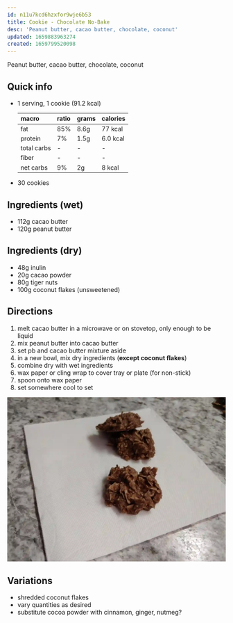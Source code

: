```yaml
---
id: n11u7kcd6hzxfor9wje6b53
title: Cookie - Chocolate No-Bake
desc: 'Peanut butter, cacao butter, chocolate, coconut'
updated: 1659883963274
created: 1659799520098
---
```


Peanut butter, cacao butter, chocolate, coconut

## Quick info
- 1 serving, 1 cookie (91.2 kcal)

    | macro | ratio | grams | calories |
    | ---  | --- | --- | --- |
    | fat | 85% | 8.6g | 77 kcal |
    | protein | 7% | 1.5g | 6.0 kcal |
    | total carbs | - | - | - |
    | fiber | - | - | - |
    | net carbs | 9% | 2g | 8 kcal |
- 30 cookies

## Ingredients (wet)
- 112g cacao butter
- 120g peanut butter

## Ingredients (dry)
- 48g inulin
- 20g cacao powder
- 80g tiger nuts
- 100g coconut flakes (unsweetened)

## Directions
1. melt cacao butter in a microwave or on stovetop, only enough to be liquid
1. mix peanut butter into cacao butter
1. set pb and cacao butter mixture aside
1. in a new bowl, mix dry ingredients (__except coconut flakes__)
1. combine dry with wet ingredients
1. wax paper or cling wrap to cover tray or plate (for non-stick)
1. spoon onto wax paper
1. set somewhere cool to set

![cookie-choco-peanut-flake](/assets/images/cookie-choco-peanut-flake.webp)

## Variations
- shredded coconut flakes
- vary quantities as desired
- substitute cocoa powder with cinnamon, ginger, nutmeg?
